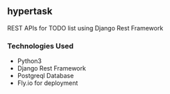 ## hypertask

REST APIs for TODO list using Django Rest Framework

### Technologies Used

- Python3
- Django Rest Framework
- Postgreql Database
- Fly.io for deployment